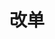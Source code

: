 ---
title: 改单
position_number: 2
type: post
description: /future/trade/v1/order/update
remark: Content-Type = application/x-www-form-urlencoded && application/json
parameters:
    -
        name: orderId
        type: number
        mandatory: true
        default: 
        description: 订单id
        ranges:
    -
        name: price
        type: number
        mandatory: true
        default: 
        description: 目标价格
        ranges:
    -
        name: origQty
        type: number
        mandatory: true
        default: 
        description: 目标数量（张）
        ranges:
    -
        name: triggerProfitPrice
        type: number
        mandatory: false
        default: N/A
        description: 止盈价格
        ranges:
    -
        name: triggerStopPrice
        type: number
        mandatory: false
        default: N/A
        description: 止损价格
        ranges:
    -
        name: triggerPriceType
        type: string
        mandatory: false
        default: LATEST_PRICE
        description: 触发价格类型
        ranges: INDEX_PRICE(指数价格)；MARK_PRICE(标记价格)；LATEST_PRICE(最新价)
    -
        name: profitDelegateOrderType
        type: string
        mandatory: false
        default: N/A
        description: 止盈委托订单类型
        ranges: LIMIT(限价)；MARKET(市价)
    -
        name: profitDelegateTimeInForce
        type: string
        mandatory: false
        default: N/A
        description: 止盈委托有效方式
        ranges: GTC;IOC;FOK;GTX
    -
        name: profitDelegatePrice
        type: number
        mandatory: false
        default: N/A
        description: 止盈委托委托价格
        ranges: 
    -
        name: stopDelegateOrderType
        type: string
        mandatory: false
        default: N/A
        description: 止损委托订单类型
        ranges:  LIMIT(限价)；MARKET(市价)
    -
        name: stopDelegateTimeInForce
        type: string
        mandatory: false
        default: N/A
        description: 止损委托有效方式
        ranges: GTC;IOC;FOK;GTX
    -
        name: stopDelegatePrice
        type: number
        mandatory: false
        default: N/A
        description: 止损委托价格
        ranges: 
    -
        name: followUpOrder
        type: boolean
        mandatory: false
        default: N/A
        description: 
        ranges: 如果为 true，则表示为追单订单

left_code_blocks:
    -
        code_block: "public void getKLine() {\r\n\tString text = HttpUtil.get(URL + \"/data/api/future/trade/v1/getKLine?market=btc_usdt&type=1min&since=0\");\r\n\tSystem.out.println(text);\r\n}"
        title: Java
        language: java
right_code_blocks:
  - code_block: |-
      {
        "error": {
          "code": "",
          "msg": ""
        },
        "msgInfo": "",
        "result": {},
        "returnCode": 0
      }
    title: Response
    language: json
---